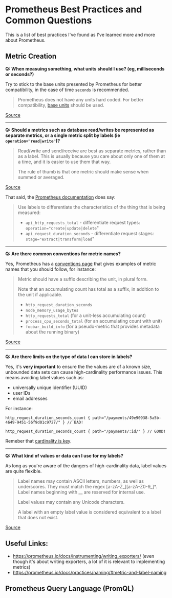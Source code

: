 # Prometheus Best Practices and Common Questions

This is a list of best practices I've found as I've learned more and more about Prometheus.

## Metric Creation

**Q: When measuing something, what units should I use? (eg, milliseconds or seconds?)**

Try to stick to the base units presented by Prometheus for better compatibility, in the case of time `seconds` is recommended.

> Prometheus does not have any units hard coded. For better compatibility, [base units](https://prometheus.io/docs/practices/naming/#base-units) should be used.

[Source](https://prometheus.io/docs/practices/naming/#base-units)

---

**Q: Should a metrics such as database read/writes be represented as separate metrics, or a single metric split by labels (ie `operation="read|write"`)?**

> Read/write and send/receive are best as separate metrics, rather than as a label. This is usually because you care about only one of them at a time, and it is easier to use them that way.  
>
> The rule of thumb is that one metric should make sense when summed or averaged. 

[Source](https://prometheus.io/docs/instrumenting/writing_exporters/#labels)

That said, the [Prometheus documentation](https://prometheus.io/docs/practices/naming/#labels) does say:

> Use labels to differentiate the characteristics of the thing that is being measured:
> 
> - `api_http_requests_total` - differentiate request types: `operation="create|update|delete`"  
> - `api_request_duration_seconds` - differentiate request stages: `stage="extract|transform|load`"

---

**Q: Are there common conventions for metric names?**

Yes, Prometheus has a [conventions page](https://prometheus.io/docs/practices/naming/#metric-names) that gives examples of metric names that you should follow, for instance:

> Metric should have a suffix describing the unit, in plural form.
> 
> Note that an accumulating count has total as a suffix, in addition to the unit if applicable.
> - `http_request_duration_seconds`  
> - `node_memory_usage_bytes`
> - `http_requests_total` (for a unit-less accumulating count)
> - `process_cpu_seconds_total` (for an accumulating count with unit)
> - `foobar_build_info` (for a pseudo-metric that provides metadata about the running binary)

[Source](https://prometheus.io/docs/practices/naming/#metric-names)

---

**Q: Are there limits on the type of data I can store in labels?**

Yes, it's **very important** to ensure the the values are of a known size, unbounded data sets can cause high-cardinality performance issues. This means avoiding label values such as:

- universally unique identifier (UUID)
- user IDs
- email addresses 

For instance:

```
http_request_duration_seconds_count { path="/payments/49e90938-5a5b-4649-9451-56f9d01c9727/" } // BAD!
```
```
http_request_duration_seconds_count { path="/payments/:id/" } // GOOD!
```
Remeber that [cardinality is key](https://www.robustperception.io/cardinality-is-key).

---

**Q: What kind of values or data can I use for my labels?**

As long as you're aware of the dangers of high-cardinality data, label values are quite flexible. 

> Label names may contain ASCII letters, numbers, as well as underscores. They must match the regex [a-zA-Z_][a-zA-Z0-9_]*. Label names beginning with __ are reserved for internal use.
>
> Label values may contain any Unicode characters.
> 
> A label with an empty label value is considered equivalent to a label that does not exist.

[Source](https://prometheus.io/docs/concepts/data_model/#metric-names-and-labels)


## Useful Links:

- https://prometheus.io/docs/instrumenting/writing_exporters/ (even though it's about writing exporters, a lot of it is relevant to implementing metrics)
- https://prometheus.io/docs/practices/naming/#metric-and-label-naming


## Prometheus Query Language (PromQL)
